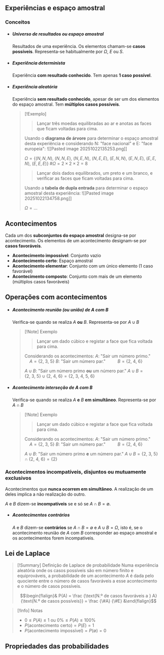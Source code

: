 ## Experiências e espaço amostral
### Conceitos
- ##### Universo de resultados ou espaço amostral
	Resultados de uma experiência.
	Os elementos chamam-se **casos possíveis**.
	Representa-se habitualmente por $\Omega$, $E$ ou $S$.
- ##### Experiência determinista
	Experiência **com resultado conhecido**.
	Tem apenas **1 caso possível**.
- ##### Experiência aleatória
	Experiência **sem resultado conhecido**, apesar de ser um dos elementos do espaço amostral.
	Tem **múltiplos casos possíveis**.
	>[!Exemplo]
	>> Lançar três moedas equilibradas ao ar e anotas as faces que ficam voltadas para cima.
	>
	>Usando o **diagrama de árvore** para determinar o espaço amostral desta experiência e considerando N: "face nacional" e E: "face europeia":
	>![[Pasted image 20251022135253.png]]
	>
	>$\Omega = \{(N, N, N),\ (N, N, E),\ (N, E, N),\ (N, E, E),\ (E, N, N),\ (E, N, E),\ (E, E, N),\ (E, E, E)\}$
	>$\# \Omega = 2 \times 2 \times 2 =8$ 
	>
	>>Lançar dois dados equilibrados, um preto e um branco, e verificar as faces que ficam voltadas para cima.
	>
	>Usando a **tabela de dupla entrada** para determinar o espaço amostral desta experiência:
	>![[Pasted image 20251022134758.png]]
	>
	>$\Omega= ...$
## Acontecimentos
Cada um dos **subconjuntos do espaço amostral** designa-se por acontecimento.
Os elementos de um acontecimento designam-se por **casos favoráveis**.

- **Acontecimento impossível**: Conjunto vazio
- **Acontecimento certo**: Espaço amostral
- **Acontecimento elementar**: Conjunto com um único elemento (1 caso favorável)
- **Acontecimento composto**: Conjunto com mais de um elemento (múltiplos casos favoráveis)
## Operações com acontecimentos
- ##### Acontecimento reunião (ou união) de $A$ com $B$
	Verifica-se quando se realiza $A$ **ou** $B$.
	Representa-se por $A \cup B$
	>[!Note] Exemplo
	>>Lançar um dado cúbico e registar a face que fica voltada para cima.
	>
	>Considerando os acontecimentos:
	>$A$: "Sair um número primo."  $\ \ \ \ A=\{2,\ 3,\ 5\}$
	>$B$: "Sair um número par." $\ \ \ \ \ \ \ \ \ B=\{2,\ 4,\ 6\}$
	>
	>$A \cup B$: "Sair um número primo **ou** um número par."
	>$A \cup B= \{2,\ 3,\ 5\} \cup \{2,\ 4,\ 6\}=\{2,\ 3,\ 4,\ 5,\ 6\}$
	>

- ##### Acontecimento interseção de $A$ com $B$
	Verifica-se quando se realiza $A$ **e** $B$ **em simultâneo**.
	Representa-se por $A \cap B$
	
	>[!Note] Exemplo
	>>Lançar um dado cúbico e registar a face que fica voltada para cima.
	>
	>Considerando os acontecimentos:
	>$A$: "Sair um número primo."  $\ \ \ \ A=\{2,\ 3,\ 5\}$
	>$B$: "Sair um número par." $\ \ \ \ \ \ \ \ \ B=\{2,\ 4,\ 6\}$
	>
	>$A \cup B$: "Sair um número primo **e** um número par."
	>$A \cup B= \{2,\ 3,\ 5\} \cap \{2,\ 4,\ 6\}=\{2\}$
	>
### Acontecimentos incompatíveis, disjuntos ou mutuamente exclusivos
Acontecimentos que **nunca ocorrem em simultâneo**.
A realização de um deles implica a não realização do outro.

$A$ e $B$ dizem-se **incompatíveis** se e só se $A \cap B = \emptyset$.
- ##### Acontecimentos contrários
	$A$ e $B$ dizem-se **contrários** se $A \cap B= \emptyset$ e $A \cup B=\Omega$, isto é, se o acontecimento reunião  de $A$ com $B$ corresponder ao espaço amostral e os acontecimentos forem incompatíveis.
## Lei de Laplace
>[!Summary] Definição de Laplace de probabilidade
>Numa experiência aleatória onde os casos possíveis são em número finito e equiprováveis, a probabilidade de um acontecimento $A$ é dada pelo quociente entre o número de casos favoráveis a esse acontecimento e o número de casos possíveis.
>
>$$\begin{flalign}& P(A) = \frac {\text{N.º de casos favoráveis a } A} {\text{N.º de casos possíveis}} = \frac {\#A} {\#E} &\end{flalign}$$

>[!Info] Notas
>- $0 \leq P(A) \leq 1$ ou $0\% \leq P(A) \leq 100\%$
>- $P(\text{acontecimento certo})=P(E)=1$
>- $P(\text{acontecimento impossível})=P(\emptyset)=0$

## Propriedades das probabilidades
